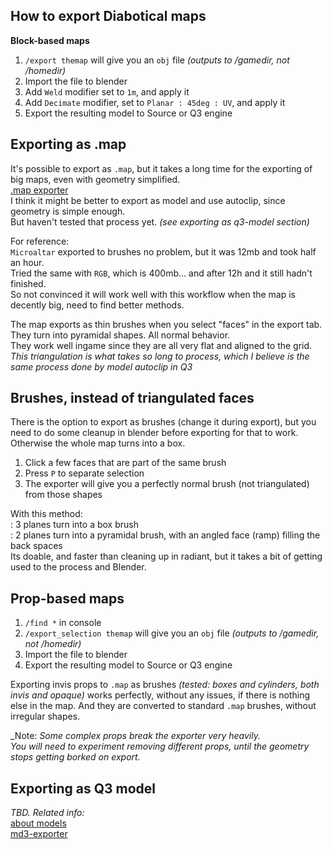 ## How to export Diabotical maps
**Block-based maps**
1.   `/export themap` will give you an `obj` file _(outputs to /gamedir, not /homedir)_
2.   Import the file to blender
3.   Add `Weld` modifier set to `1m`, and apply it  
4.   Add `Decimate` modifier, set to `Planar : 45deg : UV`, and apply it  
5.   Export the resulting model to Source or Q3 engine  

## Exporting as .map
It's possible to export as `.map`, but it takes a long time for the exporting of big maps, even with geometry simplified.  
[.map exporter](https://trello.com/c/6Zml1gSu/149-quake-3-map-brush-exporter-addon-for-blender)  
I think it might be better to export as model and use autoclip, since geometry is simple enough.   
But haven't tested that process yet. _(see exporting as q3-model section)_  

For reference:  
`Microaltar` exported to brushes no problem, but it was 12mb and took half an hour.  
Tried the same with `RGB`, which is 400mb... and after 12h and it still hadn't finished.  
So not convinced it will work well with this workflow when the map is decently big, need to find better methods.  

The map exports as thin brushes when you select "faces" in the export tab.   
They turn into pyramidal shapes. All normal behavior.  
They work well ingame since they are all very flat and aligned to the grid.  
_This triangulation is what takes so long to process, which I believe is the same process done by model autoclip in Q3_  

## Brushes, instead of triangulated faces
There is the option to export as brushes (change it during export), but you need to do some cleanup in blender before exporting for that to work. Otherwise the whole map turns into a box.

1. Click a few faces that are part of the same brush
2. Press `P` to separate selection
3. The exporter will give you a perfectly normal brush (not triangulated) from those shapes

With this method:  
: 3 planes turn into a box brush  
: 2 planes turn into a pyramidal brush, with an angled face (ramp) filling the back spaces  
Its doable, and faster than cleaning up in radiant, but it takes a bit of getting used to the process and Blender.  


## Prop-based maps
1.   `/find *` in console
2.   `/export_selection themap` will give you an `obj` file _(outputs to /gamedir, not /homedir)_
3.   Import the file to blender
4.   Export the resulting model to Source or Q3 engine  

Exporting invis props to `.map` as brushes _(tested: boxes and cylinders, both invis and opaque)_ works perfectly, without any issues, if there is nothing else in the map. And they are converted to standard `.map` brushes, without irregular shapes.  

_Note:
_Some complex props break the exporter very heavily._  
_You will need to experiment removing different props, until the geometry stops getting borked on export._  

## Exporting as Q3 model
_TBD. Related info:_  
[about models](https://trello.com/c/sE516Emm/161-about-models)  
[md3-exporter](https://trello.com/c/aMEbgAXC/151-bsp-lightmapper-bake-lightmaps-in-blender-%E2%A0%80%E2%A0%80%E2%A0%80%E2%A0%80%E2%A0%80%E2%A0%80%E2%A0%80%E2%A0%80%E2%A0%80%E2%A0%80%E2%A0%80%E2%A0%80%E2%A0%80%E2%A0%80%E2%A0%80%E2%A0%80%E2%A0%80%E2%A0%80%E2%A0%80-md3-exporter-with-custom-normals%E2%A0%80%E2%A0%80%E2%A0%80%E2%A0%80%E2%A0%80%E2%A0%80%E2%A0%80%E2%A0%80%E2%A0%80%E2%A0%80%E2%A0%80%E2%A0%80%E2%A0%80%E2%A0%80%E2%A0%80%E2%A0%80%E2%A0%80%E2%A0%80%E2%A0%80-bsp-importer)  
